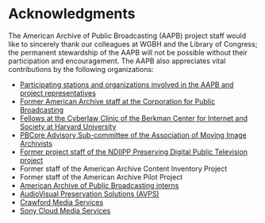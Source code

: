 # Acknowledgments

The American Archive of Public Broadcasting (AAPB) project staff would like to
sincerely thank our colleagues at WGBH and the Library of Congress; the permanent
stewardship of the AAPB will not be possible without their participation and
encouragement. The AAPB also appreciates vital contributions by the following
organizations:

- <a href="/participating-orgs" target="_blank">Participating stations and organizations involved in the AAPB and project representatives</a>
- <a href="http://cpb.org/" target="_blank">Former American Archive staff at the Corporation for Public Broadcasting</a>
- <a href="https://cyber.law.harvard.edu/teaching/cyberlawclinic" target="_blank">Fellows at the Cyberlaw Clinic of the Berkman Center for Internet and Society at Harvard University</a>
- <a href="https://americanarchivepb.wordpress.com/2014/03/18/pbcore-is-back-in-action/" target="_blank">PBCore Advisory Sub-committee of the Association of Moving Image Archivists</a>
- <a href="http://www.digitalpreservation.gov/partners/documents/pdpt_finalreport0610.pdf" target="_blank">Former project staff of the NDIIPP Preserving Digital Public Television project</a>
- Former staff of the American Archive Content Inventory Project
- Former staff of the American Archive Pilot Project
- <a href="https://americanarchivepb.wordpress.com/category/from-the-interns/" target="_blank">American Archive of Public Broadcasting interns</a>
- <a href="http://www.avpreserve.com/" target="_blank">AudioVisual Preservation Solutions (AVPS)</a>
- <a href="http://crawford.com/" target="_blank">Crawford Media Services</a>
- <a href="https://www.sonymcs.com/" target="_blank">Sony Cloud Media Services</a>
